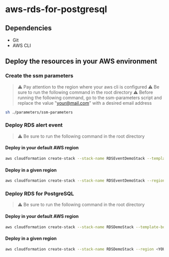 # aws-rds-for-postgresql

## Dependencies

 - Git
 - AWS CLI

##   Deploy the resources in your AWS environment

###   Create the ssm parameters

> :warning: Pay attention to the region where your aws cli is configured
> :warning: Be sure to run the following command in the root directory
> :warning: Before running the following command, go to the ssm-parameters script and replace the value "your@mail.com" with a desired email address

```bash
sh ./parameters/ssm-parameters
```

### Deploy RDS alert event

> :warning: Be sure to run the following command in the root directory

#### Deploy in your default AWS region

```bash
aws cloudformation create-stack --stack-name RDSEventDemoStack --template-body file://cloudformation-templates/rds-alert-event.yaml
```

####   Deploy in a given region

```bash
aws cloudformation create-stack --stack-name RDSEventDemoStack --region <YOUR-CHOSEN-REGION> --template-body file://cloudformation-templates/rds-alert-event.yaml
```

### Deploy RDS for PostgreSQL

> :warning: Be sure to run the following command in the root directory

#### Deploy in your default AWS region

```bash
aws cloudformation create-stack --stack-name RDSDemoStack --template-body file://cloudformation-templates/rds-for-postgresql.yaml
```

####   Deploy in a given region

```bash
aws cloudformation create-stack --stack-name RDSDemoStack --region <YOUR-CHOSEN-REGION> --template-body file://cloudformation-templates/rds-for-postgresql.yaml
```